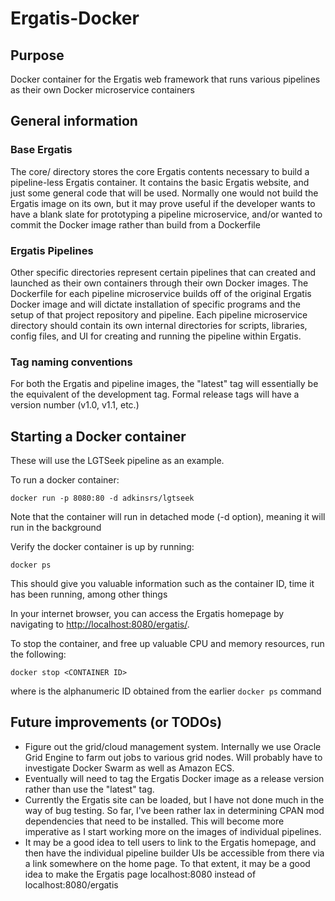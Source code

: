 # Ergatis-Docker

## Purpose
Docker container for the Ergatis web framework that runs various pipelines as their own Docker microservice containers

## General information

### Base Ergatis
The core/ directory stores the core Ergatis contents necessary to build a pipeline-less Ergatis container.  It contains the basic Ergatis website, and just some general code that will be used.  Normally one would not build the Ergatis image on its own, but it may prove useful if the developer wants to have a blank slate for prototyping a pipeline microservice, and/or wanted to commit the Docker image rather than build from a Dockerfile

### Ergatis Pipelines
Other specific directories represent certain pipelines that can created and launched as their own containers through their own Docker images.  The Dockerfile for each pipeline microservice builds off of the original Ergatis Docker image and will dictate installation of specific programs and the setup of that project repository and pipeline.  Each pipeline microservice directory should contain its own internal directories for scripts, libraries, config files, and UI for creating and running the pipeline within Ergatis.

### Tag naming conventions
For both the Ergatis and pipeline images, the "latest" tag will essentially be the equivalent of the development tag.  Formal release tags will have a version number (v1.0, v1.1, etc.)

## Starting a Docker container
These will use the LGTSeek pipeline as an example.

To run a docker container:
```
docker run -p 8080:80 -d adkinsrs/lgtseek
```
Note that the container will run in detached mode (-d option), meaning it will run in the background

Verify the docker container is up by running:
```
docker ps
```
This should give you valuable information such as the container ID, time it has been running, among other things

In your internet browser, you can access the Ergatis homepage by navigating to [http://localhost:8080/ergatis/](http://localhost:8080/ergatis/).

To stop the container, and free up valuable CPU and memory resources, run the following:
```
docker stop <CONTAINER ID>
```
where <CONTAINER ID>  is the alphanumeric ID obtained from the earlier `docker ps` command

## Future improvements (or TODOs)
* Figure out the grid/cloud management system.  Internally we use Oracle Grid Engine to farm out jobs to various grid nodes.  Will probably have to investigate Docker Swarm as well as Amazon ECS.
* Eventually will need to tag the Ergatis Docker image as a release version rather than use the "latest" tag.
* Currently the Ergatis site can be loaded, but I have not done much in the way of bug testing.  So far, I've been rather lax in determining CPAN mod dependencies that need to be installed.  This will become more imperative as I start working more on the images of individual pipelines.
* It may be a good idea to tell users to link to the Ergatis homepage, and then have the individual pipeline builder UIs be accessible from there via a link somewhere on the home page.  To that extent, it may be a good idea to make the Ergatis page localhost:8080 instead of localhost:8080/ergatis
